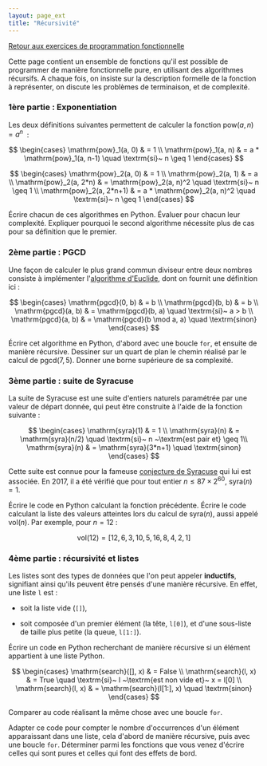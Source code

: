 ```yaml
---
layout: page_ext
title: "Récursivité"
---
```


[Retour aux exercices de programmation fonctionnelle](./td_functional.md)

Cette page contient un ensemble de fonctions qu'il est possible de
programmer de manière fonctionnelle pure, en utilisant des algorithmes
récursifs. A chaque fois, on insiste sur la description formelle de la
fonction à représenter, on discute les problèmes de terminaison, et de
complexité.

### 1ère partie : Exponentiation

Les deux définitions suivantes permettent de calculer la fonction
$\mathrm{pow}(a,n) = a^n$ &nbsp;:

$$
\begin{cases}
\mathrm{pow}_1(a, 0) & = 1 \\
\mathrm{pow}_1(a, n) & = a * \mathrm{pow}_1(a, n-1) \quad \textrm{si}~ n \geq 1
\end{cases}
$$

$$
\begin{cases}
\mathrm{pow}_2(a, 0) & = 1 \\
\mathrm{pow}_2(a, 1) & = a \\
\mathrm{pow}_2(a, 2*n) & = \mathrm{pow}_2(a, n)^2 \quad \textrm{si}~ n \geq 1 \\
\mathrm{pow}_2(a, 2*n+1) & = a * \mathrm{pow}_2(a, n)^2 \quad \textrm{si}~ n \geq 1
\end{cases}
$$

Écrire chacun de ces algorithmes en Python. Évaluer pour chacun leur
complexité. Expliquer pourquoi le second algorithme nécessite plus de
cas pour sa définition que le premier.

### 2ème partie : PGCD

Une façon de calculer le plus grand commun diviseur entre deux nombres
consiste à implémenter l'[algorithme
d'Euclide](https://fr.wikipedia.org/wiki/Algorithme_d%27Euclide), dont
on fournit une définition ici&nbsp;:

$$
\begin{cases}
\mathrm{pgcd}(0, b) & = b \\
\mathrm{pgcd}(b, b) & = b \\
\mathrm{pgcd}(a, b) & = \mathrm{pgcd}(b, a) \quad \textrm{si}~ a > b \\
\mathrm{pgcd}(a, b) & = \mathrm{pgcd}(b \mod a, a) \quad \textrm{sinon}
\end{cases}
$$

Écrire cet algorithme en Python, d'abord avec une boucle `for`, et
ensuite de manière récursive. Dessiner sur un quart de plan le chemin
réalisé par le calcul de $\mathrm{pgcd}(7,5)$. Donner une borne
supérieure de sa complexité.

### 3ème partie : suite de Syracuse

La suite de Syracuse est une suite d'entiers naturels paramétrée par
une valeur de départ donnée, qui peut être construite à l'aide de la
fonction suivante&nbsp;:

$$
\begin{cases}
\mathrm{syra}(1) & = 1 \\
\mathrm{syra}(n) & = \mathrm{syra}(n/2) \quad \textrm{si}~ n ~\textrm{est pair et} \geq 1\\
\mathrm{syra}(n) & = \mathrm{syra}(3*n+1) \quad \textrm{sinon}
\end{cases}
$$

Cette suite est connue pour la fameuse [conjecture de
Syracuse](https://fr.wikipedia.org/wiki/Conjecture_de_Syracuse) qui
lui est associée. En 2017, il a été vérifié que pour tout entier $n \leq
87×2^{60}$, $\mathrm{syra}(n) = 1$.

Écrire le code en Python calculant la fonction précédente. Écrire le
code calculant la liste des valeurs atteintes lors du calcul de
$\mathrm{syra}(n)$, aussi appelé $\mathrm{vol}(n)$. Par exemple, pour
$n=12$&nbsp;:

$$ \mathrm{vol}(12) = [12, 6, 3, 10, 5, 16, 8, 4, 2, 1] $$

### 4ème partie : récursivité et listes

Les listes sont des types de données que l'on peut appeler
**inductifs**, signifiant ainsi qu'ils peuvent être pensés d'une
manière récursive. En effet, une liste `l` est :

- soit la liste vide (`[]`),

- soit composée d'un premier élément (la tête, `l[0]`), et d'une
  sous-liste de taille plus petite (la queue, `l[1:]`).

Écrire un code en Python recherchant de manière récursive si un
élément appartient à une liste Python.

$$
\begin{cases}
\mathrm{search}([], x) & = False \\
\mathrm{search}(l, x)  & = True \quad \textrm{si}~ l ~\textrm{est non vide et}~ x = l[0] \\
\mathrm{search}(l, x)  & = \mathrm{search}(l[1:], x) \quad \textrm{sinon}
\end{cases}
$$

Comparer au code réalisant la même chose avec une boucle `for`.

Adapter ce code pour compter le nombre d'occurrences d'un élément
apparaissant dans une liste, cela d'abord de manière récursive, puis
avec une boucle `for`. Déterminer parmi les fonctions que vous venez
d'écrire celles qui sont pures et celles qui font des effets de bord.
